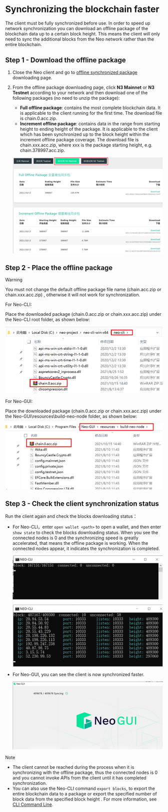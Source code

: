 # Synchronizing the blockchain faster

The client must be fully synchronized before use. In order to speed up network synchronization you can download an offline package of the blockchain data up to a certain block height. This means the client will only need to sync the additional blocks from the Neo network rather than the entire blockchain.

## Step 1 - Download the offline package

1. Close the Neo client and go to [offline synchronized package](https://sync.ngd.network/) downloading page.

2. From the offline package downloading page, click **N3 Mainnet** or **N3 Testnet** according to your network and then download one of the following packages (no need to unzip the package):

   - **Full offline package**: contains the most complete blockchain data. It is applicable to the client running for the first time. The download file is chain.0.acc.zip.
   - **Increment offline package**: contains data in the range from starting height to ending height of the package. It is applicable to the client which has been synchronized up to the block height within the increment offline package coverage. The download file is chain.xxx.acc.zip, where xxx is the package starting height, e.g. chain.378997.acc.zip.

   ![](../../zh-cn/node/assets/sync_01.png)

## Step 2 - Place the offline package

> [!Warning]
>
> You must not change the default offline package file name (chain.acc.zip or chain.xxx.acc.zip) , otherwise it will not work for synchronization.

For Neo-CLI:

Place the downloaded package (chain.0.acc.zip or chain.xxx.acc.zip) under the Neo-CLI root folder, as shown below:

![](../../zh-cn/node/assets/sync_02.png)

For Neo-GUI:

Place the downloaded package (chain.0.acc.zip or chain.xxx.acc.zip) under the Neo-GUI\resources\build-neo-node folder, as shown below:

![](../../zh-cn/node/assets/sync_05.png)

## Step 3 - Check the client synchronization status

Run the client again and check the blocks downloading status：

- For Neo-CLI，enter `open wallet <path>` to open a wallet, and then enter `show state` to check the blocks downloading status. When you see the connected nodes is 0 and the synchronizing speed is greatly accelerated, that means the offline package is working. When the connected nodes appear, it indicates the synchronization is completed.

  ![](../../zh-cn/node/assets/sync_03.png)

  ![](../../zh-cn/node/assets/sync_04.png)

- For Neo-GUI, you can see the client is now synchronized faster. 

  ![](assets/sync_06.png)

> [!Note]
>
> - The client cannot be reached during the process when it is synchronizing with the offline package, thus the connected nodes is 0 and you cannot invoke APIs from the client until it has completed synchronization.
> - You can also use the Neo-CLI command `export blocks`, to export the entire blockchain data to a package or export the specified number of block data from the specified block height . For more information, see [CLI Command Line](cli/cli.md).